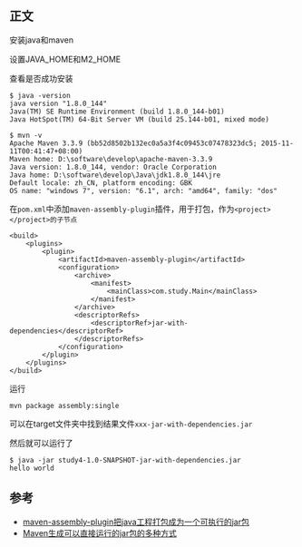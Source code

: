 ## 正文

安装java和maven

设置JAVA_HOME和M2_HOME

查看是否成功安装

```
$ java -version
java version "1.8.0_144"
Java(TM) SE Runtime Environment (build 1.8.0_144-b01)
Java HotSpot(TM) 64-Bit Server VM (build 25.144-b01, mixed mode)
```

```
$ mvn -v
Apache Maven 3.3.9 (bb52d8502b132ec0a5a3f4c09453c07478323dc5; 2015-11-11T00:41:47+08:00)
Maven home: D:\software\develop\apache-maven-3.3.9
Java version: 1.8.0_144, vendor: Oracle Corporation
Java home: D:\software\develop\Java\jdk1.8.0_144\jre
Default locale: zh_CN, platform encoding: GBK
OS name: "windows 7", version: "6.1", arch: "amd64", family: "dos"
```

在`pom.xml`中添加`maven-assembly-plugin`插件，用于打包，作为`<project></project>的子节点`

```
<build>
    <plugins>
        <plugin>
            <artifactId>maven-assembly-plugin</artifactId>
            <configuration>
                <archive>
                    <manifest>
                        <mainClass>com.study.Main</mainClass>
                    </manifest>
                </archive>
                <descriptorRefs>
                    <descriptorRef>jar-with-dependencies</descriptorRef>
                </descriptorRefs>
            </configuration>
        </plugin>
    </plugins>
</build>
```

运行

```
mvn package assembly:single
```

可以在target文件夹中找到结果文件`xxx-jar-with-dependencies.jar`

然后就可以运行了

```
$ java -jar study4-1.0-SNAPSHOT-jar-with-dependencies.jar 
hello world
```

## 参考

- [maven-assembly-plugin把java工程打包成为一个可执行的jar包](http://blog.csdn.net/qiyueqinglian/article/details/46229157)
- [Maven生成可以直接运行的jar包的多种方式](http://blog.csdn.net/xiao__gui/article/details/47341385)